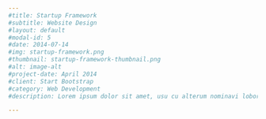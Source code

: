 ```yaml
---
#title: Startup Framework
#subtitle: Website Design
#layout: default
#modal-id: 5
#date: 2014-07-14
#img: startup-framework.png
#thumbnail: startup-framework-thumbnail.png
#alt: image-alt
#project-date: April 2014
#client: Start Bootstrap
#category: Web Development
#description: Lorem ipsum dolor sit amet, usu cu alterum nominavi lobortis. At duo novum diceret. Tantas apeirian vix et, usu sanctus postulant inciderint ut, populo diceret necessitatibus in vim. Cu eum dicam feugiat noluisse.

---
```

